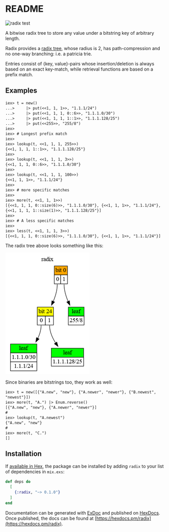 # README

![radix test](https://github.com/hertogp/radix/actions/workflows/elixir.yml/badge.svg)

<!-- @MODULEDOC -->

A bitwise radix tree to store any value under a bitstring key of arbitrary length.

Radix provides a [radix tree](https://en.wikipedia.org/wiki/Radix_tree), whose
radius is 2, has path-compression and no one-way branching: i.e. a patricia
trie.

Entries consist of {key, value}-pairs whose insertion/deletion is always
based on an exact key-match, while retrieval functions are based on a prefix
match.

## Examples

    iex> t = new()
    ...>     |> put(<<1, 1, 1>>, "1.1.1/24")
    ...>     |> put(<<1, 1, 1, 0::6>>, "1.1.1.0/30")
    ...>     |> put(<<1, 1, 1, 1::1>>, "1.1.1.128/25")
    ...>     |> put(<<255>>, "255/8")
    iex>
    iex> # Longest prefix match
    iex>
    iex> lookup(t, <<1, 1, 1, 255>>)
    {<<1, 1, 1, 1::1>>, "1.1.1.128/25"}
    iex>
    iex> lookup(t, <<1, 1, 1, 3>>)
    {<<1, 1, 1, 0::6>>, "1.1.1.0/30"}
    iex>
    iex> lookup(t, <<1, 1, 1, 100>>)
    {<<1, 1, 1>>, "1.1.1/24"}
    iex>
    iex> # more specific matches
    iex>
    iex> more(t, <<1, 1, 1>>)
    [{<<1, 1, 1, 0::size(6)>>, "1.1.1.0/30"}, {<<1, 1, 1>>, "1.1.1/24"}, {<<1, 1, 1, 1::size(1)>>, "1.1.1.128/25"}]
    iex>
    iex> # A less specific matches
    iex>
    iex> less(t, <<1, 1, 1, 3>>)
    [{<<1, 1, 1, 0::size(6)>>, "1.1.1.0/30"}, {<<1, 1, 1>>, "1.1.1/24"}]


The radix tree above looks something like this:

![Radix](img/small.dot.png)

Since binaries are bitstrings too, they work as well:

    iex> t = new([{"A.new", "new"}, {"A.newer", "newer"}, {"B.newest", "newest"}])
    iex> more(t, "A.") |> Enum.reverse()
    [{"A.new", "new"}, {"A.newer", "newer"}]
    #
    iex> lookup(t, "A.newest")
    {"A.new", "new"}
    #
    iex> more(t, "C.")
    []

<!-- @MODULEDOC -->


## Installation

If [available in Hex](https://hex.pm/docs/publish), the package can be installed
by adding `radix` to your list of dependencies in `mix.exs`:

```elixir
def deps do
  [
    {:radix, "~> 0.1.0"}
  ]
end
```

Documentation can be generated with [ExDoc](https://github.com/elixir-lang/ex_doc)
and published on [HexDocs](https://hexdocs.pm). Once published, the docs can
be found at [https://hexdocs.pm/radix](https://hexdocs.pm/radix).

